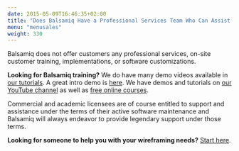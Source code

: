 ```yaml
---
date: 2015-05-09T16:46:35+02:00
title: "Does Balsamiq Have a Professional Services Team Who Can Assist with on-Site Training, Implementation and/or Software Customizations?"
menu: "menusales"
weight: 330
---
```


Balsamiq does not offer customers any professional services, on-site customer training, implementations, or software customizations.

**Looking for Balsamiq training?** We do have many demo videos available in [our tutorials](/tutorials/). A great intro demo is [here](/tutorials/introvideo/). We  have demos and tutorials on [our YouTube channel](//www.youtube.com/user/Balsamiq) as well as [free online courses](/resources/onlinecourses/).

Commercial and academic licensees are of course entitled to support and assistance under the terms of their active software maintenance and Balsamiq will always endeavor to provide legendary support under those terms.

**Looking for someone to help you with your wireframing needs?** [Start here](/resources/lookingforhelp/).